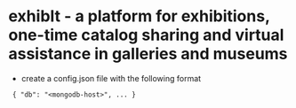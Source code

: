 # exhibIt - a platform for exhibitions, one-time catalog sharing and virtual assistance in galleries and museums


- create a config.json file with the following format

` {
  "db": "<mongodb-host>",
  ...
}`
